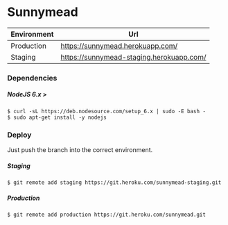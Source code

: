 # Sunnymead

| Environment | Url                                      |
|-------------|------------------------------------------|
| Production  | https://sunnymead.herokuapp.com/         |
| Staging     | https://sunnymead-staging.herokuapp.com/ |

### Dependencies

##### NodeJS 6.x >

```
$ curl -sL https://deb.nodesource.com/setup_6.x | sudo -E bash -
$ sudo apt-get install -y nodejs
```

### Deploy

Just push the branch into the correct environment.

##### Staging

```
$ git remote add staging https://git.heroku.com/sunnymead-staging.git 
```

##### Production

```
$ git remote add production https://git.heroku.com/sunnymead.git 
```
